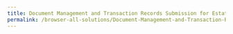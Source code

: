 ```yaml
---
title: Document Management and Transaction Records Submission for Estate Agents
permalink: /browser-all-solutions/Document-Management-and-Transaction-Records-Submission-for-Estate-Agents
---
```


